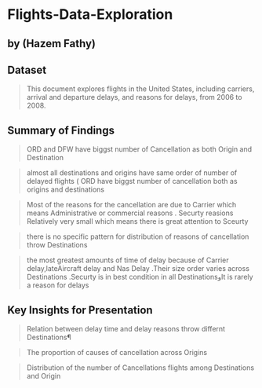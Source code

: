 # Flights-Data-Exploration
## by (Hazem Fathy)
## Dataset

> This document explores flights in the United States, including carriers, arrival and departure delays, and reasons for delays, from 2006 to 2008.

## Summary of Findings

> ORD and DFW have biggst number of Cancellation as both Origin and Destination

>almost all destinations and origins have same  order of  number of delayed flights ( ORD have biggst number of cancellation  both as origins and destinations

>Most of the reasons for the cancellation are due to Carrier which means Administrative or commercial reasons . Securty reasions Relatively very small which means there is great attention to Sceurty

>there is no specific pattern for distribution of reasons of cancellation throw Destinations

>the most greatest amounts of time of delay because of Carrier delay,lateAircraft delay and Nas Delay .Their size order varies across Destinations .Securty is in best condition in all DestinationsوIt is rarely a reason for delays

## Key Insights for Presentation

> Relation between delay time and delay reasons throw differnt Destinations¶

> The proportion of causes of cancellation across Origins

> Distribution of the number of Cancellations flights among Destinations and Origin 
